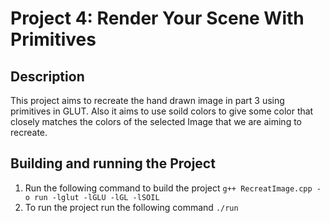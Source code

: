 # Project 4: Render Your Scene With Primitives

## Description
This project aims to recreate the hand drawn image in part 3 using primitives in GLUT. Also it aims to use soild colors to give some color that closely matches the colors of the selected Image that we are aiming to recreate.

## Building and running the Project
1. Run the following command to build the project `g++ RecreatImage.cpp -o run -lglut -lGLU -lGL -lSOIL`
2. To run the project run the following command `./run` 
